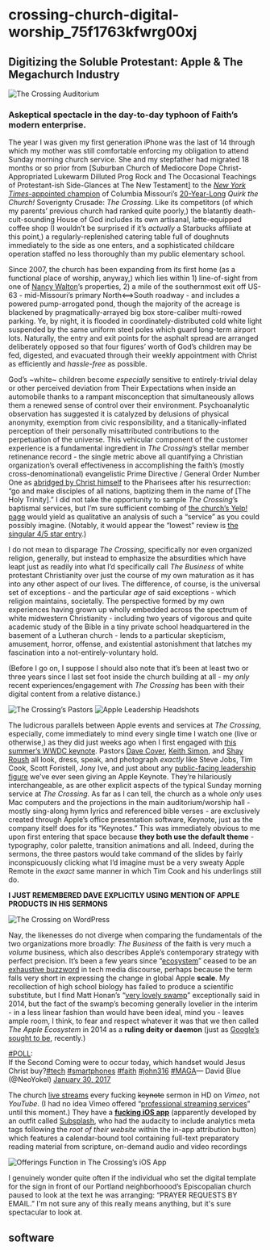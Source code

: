 # crossing-church-digital-worship\_75f1763kfwrg00xj

## Digitizing the Soluble Protestant: Apple & The Megachurch Industry

![The Crossing Auditorium](https://i.snap.as/tEE74LR.jpeg)

### Askeptical spectacle in the day-to-day typhoon of Faith’s modern enterprise.

The year I was given my first generation iPhone was the last of 14 through which my mother was still comfortable enforcing my obligation to attend Sunday morning church service. She and my stepfather had migrated 18 months or so prior from \[Suburban Church of Mediocore Dope Christ-Appropriated Lukewarm Dilluted Prog Rock and The Occasional Teachings of Protestant-ish Side-Glances at The New Testament\] to the [_New York Times_-appointed champion](https://www.nytimes.com/2014/02/23/movies/how-the-true-false-film-festival-and-a-church-work-together.html) of Columbia Missouri’s [20-Year-Long](https://www.komu.com/news/mega-church-growth/) _Quirk the Church!_ Soverignty Crusade: _The Crossing_. Like its competitors \(of which my parents’ previous church had ranked quite poorly,\) the blatantly death-cult-sounding House of God includes its own artisanal, latte-equipped coffee shop \(I wouldn’t be surprised if it’s _actually_ a Starbucks affiliate at this point,\) a regularly-replenished catering table full of doughnuts immediately to the side as one enters, and a sophisticated childcare operation staffed no less thoroughly than my public elementary school.

Since 2007, the church has been expanding from its first home \(as a functional place of worship, anyway,\) which lies within 1\) line-of-sight from one of [Nancy Walton](https://www.insidephilanthropy.com/dance/2013/7/31/nancy-walton-laurie-ballets-next-best-friend.html)’s properties, 2\) a mile of the southernmost exit off US-63 - mid-Missouri’s primary North⟺South roadway - and includes a powered pump-arrogated pond, though the majority of the acreage is blackened by pragmatically-arrayed big box store-caliber multi-rowed parking. Ye, by night, it is flooded in coordinately-distributed cold white light suspended by the same uniform steel poles which guard long-term airport lots. Naturally, the entry and exit points for the asphalt spread are arranged deliberately opposed so that four figures’ worth of God’s children may be fed, digested, and evacuated through their weekly appointment with Christ as efficiently and _hassle-free_ as possible.

God’s ~white~ children become _especially_ sensitive to entirely-trivial delay or other perceived deviation from Their Expectations when inside an automobile thanks to a rampant misconception that simultaneously allows them a renewed sense of control over their environment. Psychoanalytic observation has suggested it is catalyzed by delusions of physical anonymity, exemption from civic responsibility, and a titanically-inflated perception of their personally misattributed contributions to the perpetuation of the universe. This vehicular component of the customer experience is a fundamental ingredient in _The Crossing_’s stellar member retinenance record - the single metric above all quantifying a Christian organization’s overall effectiveness in accomplishing the faith’s \(mostly cross-denominational\) evangelistic Prime Directive / General Order Number One as [abridged by Christ himself](https://www.biblegateway.com/passage/?search=Matthew+28%3A18-20&version=NIV) to the Pharisees after his resurrection: “go and make disciples of all nations, baptizing them in the name of \[The Holy Trinity\].” I did not take the opportunity to sample _The Crossing_’s baptismal services, but I’m sure sufficient combing of [the church’s Yelp! page](https://yelp.to/qTKq/U3zCk0HlEY) would yield as qualitative an analysis of such a “service” as you could possibly imagine. \(Notably, it would appear the “lowest” review is [the singular 4/5 star entry](https://www.yelp.com/biz/the-crossing-columbia?hrid=1iW1Q9KCi9WlM3mDzNFvKw&utm_source=ishare).\)

I do not mean to disparage _The Crossing_, specifically nor even organized religion, generally, but instead to emphasize the absurdities which have leapt just as readily into what I’d specifically call _The Business_ of white protestant Christianity over just the course of my own maturation as it has into any other aspect of our lives. The difference, of course, is the universal set of exceptions - and the particular _age_ of said exceptions - which religion maintains, societally. The perspective formed by my own experiences having grown up wholly embedded across the spectrum of white midwestern Christianity - including two years of vigorous and quite academic study of the Bible in a tiny private school headquartered in the basement of a Lutheran church - lends to a particular skepticism, amusement, horror, offense, and existential astonishment that latches my fascination into a not-entirely-voluntary hold.

\(Before I go on, I suppose I should also note that it’s been at least two or three years since I last set foot inside the church building at all - my _only_ recent experiences/engagement with _The Crossing_ has been with their digital content from a relative distance.\)

![The Crossing&#x2019;s Pastors](https://i.snap.as/E5RLm4y.jpeg) ![Apple Leadership Headshots](https://i.snap.as/B8TX5h0.jpeg)

The ludicrous parallels between Apple events and services at _The Crossing_, especially, come immediately to mind every single time I watch one \(live or otherwise,\) as they did just weeks ago when I first engaged with [this summer’s WWDC keynote](https://youtu.be/psL_5RIBqnY). Pastors [Dave Cover](https://www.thecrossingchurch.com/staff/dave-cover/), [Keith Simon](https://www.thecrossingchurch.com/staff/keith-simon/), and [Shay Roush](https://www.thecrossingchurch.com/staff/shay-roush/) all look, dress, speak, and photograph _exactly_ like Steve Jobs, Tim Cook, Scott Foristell, Jony Ive, and just about any [public-facing leadership figure](https://www.apple.com/leadership/) we’ve ever seen giving an Apple Keynote. They’re hilariously interchangeable, as are other explicit aspects of the typical Sunday morning service at _The Crossing_. As far as I can tell, the church as a whole _only_ uses Mac computers and the projections in the main auditorium/worship hall - mostly sing-along hymn lyrics and referenced bible verses - are exclusively created through Apple’s office presentation software, Keynote, just as the company itself does for its “Keynotes.” This was immediately obvious to me upon first entering that space because **they both use the default theme** - typography, color palette, transition animations and all. Indeed, during the sermons, the three pastors would take command of the slides by fairly inconspicuously clicking what I’d imagine must be a very sweaty Apple Remote in the _exact_ same manner in which Tim Cook and his underlings still do.

**I JUST REMEMBERED DAVE EXPLICITLY USING MENTION OF APPLE PRODUCTS IN HIS SERMONS**

![The Crossing on WordPress](https://i.snap.as/s1Qh8Rz.jpg)

Nay, the likenesses do not diverge when comparing the fundamentals of the two organizations more broadly: _The Business_ of the faith is very much a _volume_ business, which also describes Apple’s contemporary strategy with perfect precision. It’s been a few years since “[ecosystem](https://www.forbes.com/sites/ericjackson/2014/06/03/apple-isnt-a-hardware-or-software-company-its-an-ecosystem-company/)” ceased to be an [exhaustive buzzword](https://github.com/extratone/bilge/tree/6ce08b82533ca408a1a719b789e3242835745aa0/Posts/‪https:/trends.google.com/trends/explore?hl=en-US&tz=300&date=today+5-y&q=apple+ecosystem&sni=3‬/README.md) in tech media discourse, perhaps because the term falls very short in expressing the change in global Apple **scale**. My recollection of high school biology has failed to produce a scientific substitute, but I find Matt Honan’s “[very lovely swamp](https://www.wired.com/2014/09/apple-ecosystem/)” exceptionally said in 2014, but the fact of the swamp’s becoming generally lovelier in the interim - in a less linear fashion than would have been ideal, mind you - leaves ample room, I think, to fear and respect whatever it was that we then called _The Apple Ecosystem_ in 2014 as a **ruling deity or daemon** \(just as [Google’s sought to be](https://extratone.com/google-soul-ledger-dont-be-evil), recently.\)

[\#POLL](https://twitter.com/hashtag/POLL?src=hash&ref_src=twsrc%5Etfw):  
If the Second Coming were to occur today, which handset would Jesus Christ buy?[\#tech](https://twitter.com/hashtag/tech?src=hash&ref_src=twsrc%5Etfw) [\#smartphones](https://twitter.com/hashtag/smartphones?src=hash&ref_src=twsrc%5Etfw) [\#faith](https://twitter.com/hashtag/faith?src=hash&ref_src=twsrc%5Etfw) [\#john316](https://twitter.com/hashtag/john316?src=hash&ref_src=twsrc%5Etfw) [\#MAGA](https://twitter.com/hashtag/MAGA?src=hash&ref_src=twsrc%5Etfw)— David Blue \(@NeoYokel\) [January 30, 2017](https://twitter.com/NeoYokel/status/825951279910440960?ref_src=twsrc%5Etfw)

The church [live streams](https://www.thecrossingchurch.com/livestream/) every fucking ~~keynote~~ sermon in HD on _Vimeo_, not _YouTube_. \(I had no idea Vimeo offered “[professional streaming services](https://vimeo.com/features/livestreaming)” until this moment.\) They have a [**fucking iOS app**](https://apps.apple.com/us/app/the-crossing/id436071694) \(apparently developed by an outfit called [Subsplash](http://www.subsplash.com), who had the audacity to include analytics meta tags following the _root of their website_ within the in-app attribution button\) which features a calendar-bound tool containing full-text preparatory reading material from scripture, on-demand audio and video recordings

![Offerings Function in The Crossing&#x2019;s iOS App](https://i.snap.as/R4Mucv7.jpeg)

I genuinely wonder quite often if the individual who set the digital template for the sign in front of our Portland neighborhoood’s Episcopalian church paused to look at the text he was arranging: “PRAYER REQUESTS BY EMAIL.” I'm not sure any of this really means anything, but it's sure spectacular to look at.

## software

